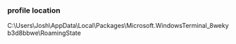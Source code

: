 ### profile location
C:\Users\Josh\AppData\Local\Packages\Microsoft.WindowsTerminal_8wekyb3d8bbwe\RoamingState
